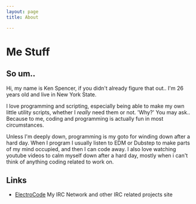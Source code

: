 ```yaml
---
layout: page
title: About

---
```

# Me Stuff

## So um..

Hi, my name is Ken Spencer, if you didn't already figure that out.. I'm 26 years old and live in New York State.

I love programming and scripting, especially being able to make my own little utility scripts, whether I *really* need them or not. 'Why?' You may ask.. Because to me, coding and programming is actually fun in most circumstances.

Unless I'm deeply down, programming is my goto for winding down after a hard day. When I program I usually listen to EDM or Dubstep to make parts of my mind occupied, and then I can code away.  I also love watching youtube videos to calm myself down after a hard day, mostly when i can't think of anything coding related to work on.

## Links

* [ElectroCode](https://electrocode.net) <span class="badge badge-pill badge-dark">My IRC Network and other IRC related projects site</span>
<!--* [My Resume/CV](/resume) <span class="badge badge-pill badge-dark">Looking to Hire? Here's my Skills and such.</span>-->
